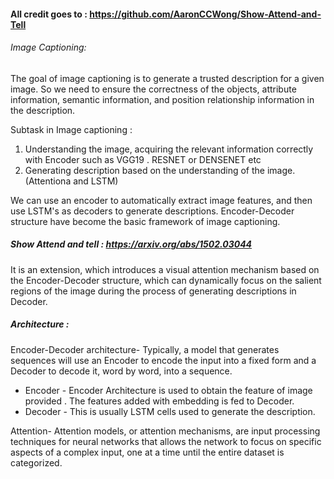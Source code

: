 ####  All credit goes to : https://github.com/AaronCCWong/Show-Attend-and-Tell
###### Image Captioning:
The goal of image captioning is to generate a trusted description for a given image. So we need to ensure the correctness of the objects, attribute information, semantic information, and position relationship information in the description. 
 
Subtask in Image captioning :

1. Understanding the image, acquiring the relevant information correctly with Encoder such as VGG19 . RESNET or DENSENET etc
2. Generating description based on the understanding of the image.(Attentiona and LSTM) 

We can use an encoder to automatically extract image features, and then use LSTM's as decoders to generate descriptions. Encoder-Decoder structure have become the basic framework of image captioning.

##### Show Attend and tell : https://arxiv.org/abs/1502.03044
It is an extension, which introduces a visual attention mechanism based on the Encoder-Decoder structure, which can dynamically focus on the salient regions of the image during the process of generating descriptions in Decoder.

##### Architecture :

Encoder-Decoder architecture- Typically, a model that generates sequences will use an Encoder to encode the input into a fixed form and a Decoder to decode it, word by word, into a sequence.

 -   Encoder - Encoder Architecture is used to obtain the feature of image provided . The features added with embedding is fed to Decoder.
 -   Decoder - This is usually  LSTM cells used to generate the description.

Attention-  Attention models, or attention mechanisms, are input processing techniques for neural networks that allows the network to focus on specific aspects of a complex input, one at a time until the entire dataset is categorized.
 
                                                               
